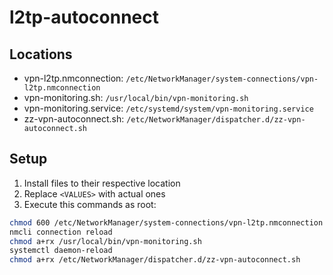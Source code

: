 # l2tp-autoconnect

## Locations

- vpn-l2tp.nmconnection: `/etc/NetworkManager/system-connections/vpn-l2tp.nmconnection`
- vpn-monitoring.sh: `/usr/local/bin/vpn-monitoring.sh`
- vpn-monitoring.service: `/etc/systemd/system/vpn-monitoring.service`
- zz-vpn-autoconnect.sh: `/etc/NetworkManager/dispatcher.d/zz-vpn-autoconnect.sh`

## Setup

1. Install files to their respective location
1. Replace `<VALUES>` with actual ones
1. Execute this commands as root:

```sh
chmod 600 /etc/NetworkManager/system-connections/vpn-l2tp.nmconnection
nmcli connection reload
chmod a+rx /usr/local/bin/vpn-monitoring.sh
systemctl daemon-reload
chmod a+rx /etc/NetworkManager/dispatcher.d/zz-vpn-autoconnect.sh
```
